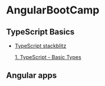 # AngularBootCamp

## TypeScript Basics
* [TypeScript stackblitz](https://stackblitz.com/@benjavicha1)

  [1. TypeScript - Basic Types](https://stackblitz.com/edit/typescript-basic-types)

## Angular apps

